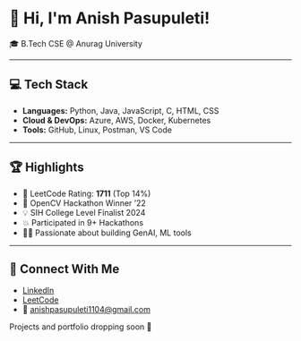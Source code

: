 # 👋 Hi, I'm Anish Pasupuleti!                         
                                                              
🎓 B.Tech CSE @ Anurag University                    

                      
---                                                       
                                                             
## 💻 Tech Stack                                       
                             
- **Languages:** Python, Java, JavaScript, C, HTML, CSS                  
- **Cloud & DevOps:** Azure, AWS, Docker, Kubernetes       
- **Tools:** GitHub, Linux, Postman, VS Code   
 
---   
  
## 🏆 Highlights

- 🧠 LeetCode Rating: **1711** (Top 14%) 
- 🥇 OpenCV Hackathon Winner ’22
- 💡 SIH College Level Finalist 2024
- 💥 Participated in 9+ Hackathons
- 👨‍💻 Passionate about building GenAI, ML tools

--- 

## 🔗 Connect With Me

- [LinkedIn](https://www.linkedin.com/in/anishpasupuleti/)
- [LeetCode](https://leetcode.com/u/AnishSai/)
- 📧 anishpasupuleti1104@gmail.com

Projects and portfolio dropping soon 🚀
